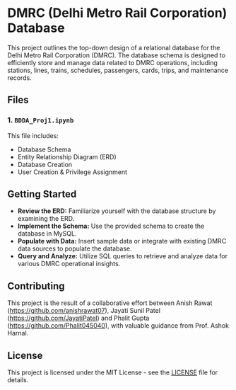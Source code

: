 # DMRC (Delhi Metro Rail Corporation) Database
This project outlines the top-down design of a relational database for the Delhi Metro Rail Corporation (DMRC). The database schema is designed to efficiently store and manage data related to DMRC operations, including stations, lines, trains, schedules, passengers, cards, trips, and maintenance records.

## Files

### 1. `BDDA_Proj1.ipynb`
This file includes:
- Database Schema
- Entity Relationship Diagram (ERD)
- Database Creation
- User Creation & Privilege Assignment


## Getting Started

- **Review the ERD:** Familiarize yourself with the database structure by examining the ERD.
- **Implement the Schema:** Use the provided schema to create the database in MySQL.
- **Populate with Data:** Insert sample data or integrate with existing DMRC data sources to populate the database.
- **Query and Analyze:** Utilize SQL queries to retrieve and analyze data for various DMRC operational insights.

## Contributing

This project is the result of a collaborative effort between Anish Rawat (https://github.com/anishrawat07), Jayati Sunil Patel (https://github.com/JayatiPatel) and Phalit Gupta (https://github.com/Phalit045040), with valuable guidance from Prof. Ashok Harnal. 

## License

This project is licensed under the MIT License - see the [LICENSE](LICENSE) file for details.
